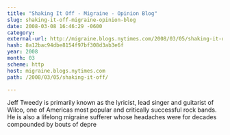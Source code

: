 ```yaml
---
title: "Shaking It Off - Migraine - Opinion Blog"
slug: shaking-it-off-migraine-opinion-blog
date: 2008-03-08 16:46:29 -0600
category: 
external-url: http://migraine.blogs.nytimes.com/2008/03/05/shaking-it-off/
hash: 8a12bac94dbe8154f97bf308d3ab3e6f
year: 2008
month: 03
scheme: http
host: migraine.blogs.nytimes.com
path: /2008/03/05/shaking-it-off/

---
```


Jeff Tweedy is primarily known as the lyricist, lead singer and guitarist of Wilco, one of Americas most popular and critically successful rock bands. He is also a lifelong migraine sufferer whose headaches were for decades compounded by bouts of depre

